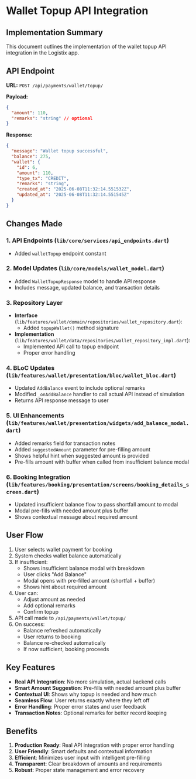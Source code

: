 # Wallet Topup API Integration

## Implementation Summary

This document outlines the implementation of the wallet topup API integration in the Logistix app.

## API Endpoint

**URL:** `POST /api/payments/wallet/topup/`

**Payload:**
```json
{
  "amount": 110,
  "remarks": "string" // optional
}
```

**Response:**
```json
{
  "message": "Wallet topup successful",
  "balance": 275,
  "wallet": {
    "id": 6,
    "amount": 110,
    "type_tx": "CREDIT",
    "remarks": "string",
    "created_at": "2025-06-08T11:32:14.551532Z",
    "updated_at": "2025-06-08T11:32:14.551545Z"
  }
}
```

## Changes Made

### 1. API Endpoints (`lib/core/services/api_endpoints.dart`)
- Added `walletTopup` endpoint constant

### 2. Model Updates (`lib/core/models/wallet_model.dart`)
- Added `WalletTopupResponse` model to handle API response
- Includes message, updated balance, and transaction details

### 3. Repository Layer
- **Interface** (`lib/features/wallet/domain/repositories/wallet_repository.dart`):
  - Added `topupWallet()` method signature
- **Implementation** (`lib/features/wallet/data/repositories/wallet_repository_impl.dart`):
  - Implemented API call to topup endpoint
  - Proper error handling

### 4. BLoC Updates (`lib/features/wallet/presentation/bloc/wallet_bloc.dart`)
- Updated `AddBalance` event to include optional remarks
- Modified `_onAddBalance` handler to call actual API instead of simulation
- Returns API response message to user

### 5. UI Enhancements (`lib/features/wallet/presentation/widgets/add_balance_modal.dart`)
- Added remarks field for transaction notes
- Added `suggestedAmount` parameter for pre-filling amount
- Shows helpful hint when suggested amount is provided
- Pre-fills amount with buffer when called from insufficient balance modal

### 6. Booking Integration (`lib/features/booking/presentation/screens/booking_details_screen.dart`)
- Updated insufficient balance flow to pass shortfall amount to modal
- Modal pre-fills with needed amount plus buffer
- Shows contextual message about required amount

## User Flow

1. User selects wallet payment for booking
2. System checks wallet balance automatically
3. If insufficient:
   - Shows insufficient balance modal with breakdown
   - User clicks "Add Balance"
   - Modal opens with pre-filled amount (shortfall + buffer)
   - Shows hint about required amount
4. User can:
   - Adjust amount as needed
   - Add optional remarks
   - Confirm topup
5. API call made to `/api/payments/wallet/topup/`
6. On success:
   - Balance refreshed automatically
   - User returns to booking
   - Balance re-checked automatically
   - If now sufficient, booking proceeds

## Key Features

- **Real API Integration**: No more simulation, actual backend calls
- **Smart Amount Suggestion**: Pre-fills with needed amount plus buffer
- **Contextual UI**: Shows why topup is needed and how much
- **Seamless Flow**: User returns exactly where they left off
- **Error Handling**: Proper error states and user feedback
- **Transaction Notes**: Optional remarks for better record keeping

## Benefits

1. **Production Ready**: Real API integration with proper error handling
2. **User Friendly**: Smart defaults and contextual information
3. **Efficient**: Minimizes user input with intelligent pre-filling
4. **Transparent**: Clear breakdown of amounts and requirements
5. **Robust**: Proper state management and error recovery 